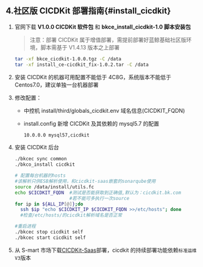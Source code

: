 ## 4.社区版 CICDKit 部署指南{#install_cicdkit}

1. 官网下载 **V1.0.0 CICDKit 软件包** 和 **bkce_install_cicdkit-1.0 脚本安装包**

    >注意：部署 CICDKit 属于增值部署，需提前部署好蓝鲸基础社区版环境，脚本需基于 V1.4.13 版本之上部署

    ```bash
    tar -xf bkce_cicdkit-1.0.0.tgz -C /data
    tar -xf install_ce-cicdkit_fix-1.0.2.tar -C /data
    ```

2. 安装 CICDKit 的机器可用配置不能低于 4C8G，系统版本不能低于 Centos7.0，建议单独一台机器部署

3. 修改配置：
    - 中控机 install/third/globals_cicdkit.env 域名信息(CICDKIT_FQDN)
    - install.config 新增 CICDKit 及其依赖的 mysql5.7 的配置

      ```txt
      10.0.0.0 mysql57,cicdkit  
      ```
4. 安装 CICDKit 后台

   ```bash
   ./bkcec sync common
   ./bkco_install cicdkit

   # 配置每台机器的hosts
   #该解析只供ESB解析使用，和cicdkit-saas嵌套的sonarqube使用
   source /data/install/utils.fc
   echo $CICDKIT_FQDN  #测试是否能获取到正确值,默认为：cicdkit.bk.com
                       #若不能可多执行一次source
   for ip in ${ALL_IP[@]};do
     ssh $ip "echo $CICDKIT_IP $CICDKIT_FQDN >>/etc/hosts"; done
     #检查/etc/hosts/的cicdkit解析域名是否正常

   #重启进程
   ./bkcec stop cicdkit self
   ./bkcec start cicdkit self
   ```

5. 从 S-mart 市场下载[CICDKit-Saas](http://bk.tencent.com/s-mart)部署，cicdkit 的持续部署功能依赖`标准运维V3`版本
